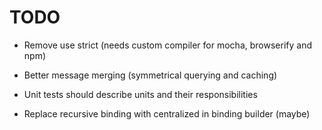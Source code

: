 # TODO

* Remove use strict (needs custom compiler for mocha, browserify and npm)

* Better message merging (symmetrical querying and caching)

* Unit tests should describe units and their responsibilities
* Replace recursive binding with centralized in binding builder (maybe)
